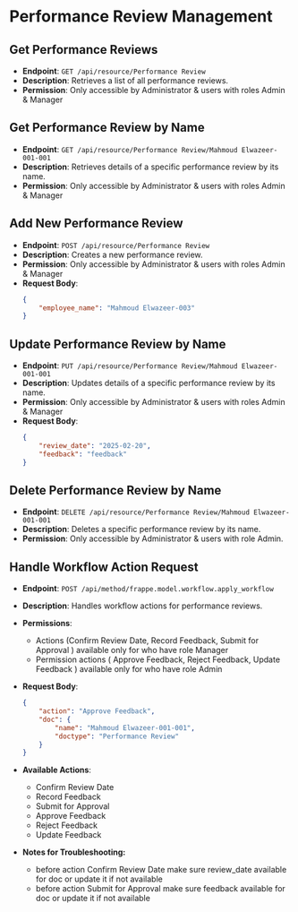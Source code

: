 # Performance Review Management

## Get Performance Reviews

- **Endpoint**: `GET /api/resource/Performance Review`
- **Description**: Retrieves a list of all performance reviews.
- **Permission**: Only accessible by Administrator & users with roles Admin & Manager

## Get Performance Review by Name

- **Endpoint**: `GET /api/resource/Performance Review/Mahmoud Elwazeer-001-001`
- **Description**: Retrieves details of a specific performance review by its name.
- **Permission**: Only accessible by Administrator & users with roles Admin & Manager

## Add New Performance Review

- **Endpoint**: `POST /api/resource/Performance Review`
- **Description**: Creates a new performance review.
- **Permission**: Only accessible by Administrator & users with roles Admin & Manager
- **Request Body**:
    ```json
    {
        "employee_name": "Mahmoud Elwazeer-003"
    }
    ```

## Update Performance Review by Name

- **Endpoint**: `PUT /api/resource/Performance Review/Mahmoud Elwazeer-001-001`
- **Description**: Updates details of a specific performance review by its name.
- **Permission**: Only accessible by Administrator & users with roles Admin & Manager
- **Request Body**:
    ```json
    {
        "review_date": "2025-02-20",
        "feedback": "feedback"
    }
    ```

## Delete Performance Review by Name

- **Endpoint**: `DELETE /api/resource/Performance Review/Mahmoud Elwazeer-001-001`
- **Description**: Deletes a specific performance review by its name.
- **Permission**: Only accessible by Administrator & users with role Admin.

## Handle Workflow Action Request

- **Endpoint**: `POST /api/method/frappe.model.workflow.apply_workflow`
- **Description**: Handles workflow actions for performance reviews.
- **Permissions**:
    - Actions (Confirm Review Date, Record Feedback, Submit for Approval ) available only for who have role Manager
    - Permission actions ( Approve Feedback, Reject Feedback, Update Feedback ) available only for who have role Admin
- **Request Body**:
    ```json
    {
        "action": "Approve Feedback",
        "doc": {
            "name": "Mahmoud Elwazeer-001-001",
            "doctype": "Performance Review"
        }
    }
    ```
- **Available Actions**:
    - Confirm Review Date
    - Record Feedback
    - Submit for Approval
    - Approve Feedback
    - Reject Feedback
    - Update Feedback

- **Notes for Troubleshooting:**
    - before action Confirm Review Date make sure review_date available for doc or update it if not available
    - before action Submit for Approval make sure feedback available for doc or update it if not available
